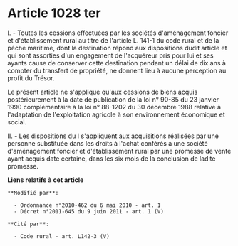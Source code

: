 # Article 1028 ter

I. - Toutes les cessions effectuées par les sociétés d'aménagement foncier et d'établissement rural au titre de l'article L.
141-1 du code rural et de la pêche maritime, dont la destination répond aux dispositions dudit article et qui sont assorties
d'un engagement de l'acquéreur pris pour lui et ses ayants cause de conserver cette destination pendant un délai de dix ans à
compter du transfert de propriété, ne donnent lieu à aucune perception au profit du Trésor.

Le présent article ne s'applique qu'aux cessions de biens acquis postérieurement à la date de publication de la loi n° 90-85
du 23 janvier 1990 complémentaire à la loi n° 88-1202 du 30 décembre 1988 relative à l'adaptation de l'exploitation agricole
à son environnement économique et social.

II. - Les dispositions du I s'appliquent aux acquisitions réalisées par une personne substituée dans les droits à l'achat
conférés à une société d'aménagement foncier et d'établissement rural par une promesse de vente ayant acquis date certaine,
dans les six mois de la conclusion de ladite promesse.

**Liens relatifs à cet article**

	**Modifié par**:

	  - Ordonnance n°2010-462 du 6 mai 2010 - art. 1
	  - Décret n°2011-645 du 9 juin 2011 - art. 1 (V)

	**Cité par**:

	  - Code rural - art. L142-3 (V)
